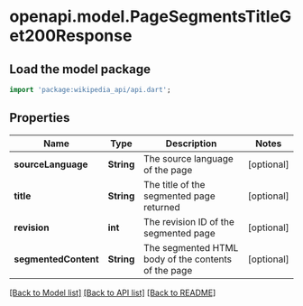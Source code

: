# openapi.model.PageSegmentsTitleGet200Response

## Load the model package
```dart
import 'package:wikipedia_api/api.dart';
```

## Properties
Name | Type | Description | Notes
------------ | ------------- | ------------- | -------------
**sourceLanguage** | **String** | The source language of the page | [optional] 
**title** | **String** | The title of the segmented page returned | [optional] 
**revision** | **int** | The revision ID of the segmented page | [optional] 
**segmentedContent** | **String** | The segmented HTML body of the contents of the page | [optional] 

[[Back to Model list]](../README.md#documentation-for-models) [[Back to API list]](../README.md#documentation-for-api-endpoints) [[Back to README]](../README.md)


